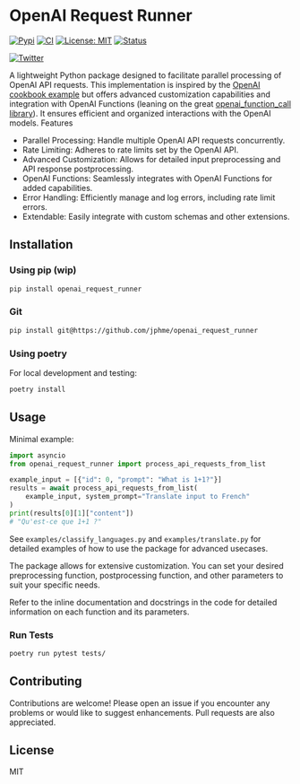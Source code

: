 # OpenAI Request Runner


[![Pypi](https://img.shields.io/pypi/v/openai-request-runner?color=g
)](https://pypi.org/project/openai-request-runner/)
[![CI](https://github.com/jphme/openai_request_runner/actions/workflows/test.yml/badge.svg)](https://github.com/jphme/openai_request_runner/actions/workflows/test.yml)
[![License: MIT](https://img.shields.io/badge/License-MIT-g.svg)](https://opensource.org/licenses/MIT)
[![Status](https://img.shields.io/pypi/status/openai-request-runner
)](https://pypi.org/project/openai-request-runner/)


[![Twitter](https://img.shields.io/twitter/follow/jphme
)](https://twitter.com/jphme)

A lightweight Python package designed to facilitate parallel processing of OpenAI API requests. This implementation is inspired by the [OpenAI cookbook example](https://github.com/openai/openai-cookbook/blob/main/examples/api_request_parallel_processor.py) but offers advanced customization capabilities and integration with OpenAI Functions (leaning on the great [openai_function_call library](https://github.com/jxnl/openai_function_call)). It ensures efficient and organized interactions with the OpenAI models.
Features

* Parallel Processing: Handle multiple OpenAI API requests concurrently.
* Rate Limiting: Adheres to rate limits set by the OpenAI API.
* Advanced Customization: Allows for detailed input preprocessing and API response postprocessing.
* OpenAI Functions: Seamlessly integrates with OpenAI Functions for added capabilities.
* Error Handling: Efficiently manage and log errors, including rate limit errors.
* Extendable: Easily integrate with custom schemas and other extensions.

## Installation
### Using pip (wip)

```bash
pip install openai_request_runner
```

### Git

```bash
pip install git@https://github.com/jphme/openai_request_runner
```
### Using poetry

For local development and testing:

```bash
poetry install
```
## Usage

Minimal example:
```python
import asyncio
from openai_request_runner import process_api_requests_from_list

example_input = [{"id": 0, "prompt": "What is 1+1?"}]
results = await process_api_requests_from_list(
    example_input, system_prompt="Translate input to French"
)
print(results[0][1]["content"])
# "Qu'est-ce que 1+1 ?"
```

See `examples/classify_languages.py` and `examples/translate.py` for detailed examples of how to use the package for advanced usecases.


The package allows for extensive customization. You can set your desired preprocessing function, postprocessing function, and other parameters to suit your specific needs.

Refer to the inline documentation and docstrings in the code for detailed information on each function and its parameters.

### Run Tests

```bash
poetry run pytest tests/
``````

## Contributing

Contributions are welcome! Please open an issue if you encounter any problems or would like to suggest enhancements. Pull requests are also appreciated.

## License

MIT